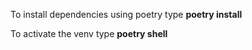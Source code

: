 To install dependencies using poetry type **poetry install**

To activate the venv type **poetry shell**